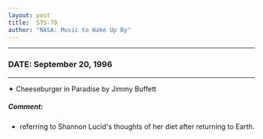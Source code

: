 ```yaml
---
layout: post
title:  STS-79
author: "NASA: Music to Wake Up By"
---
```


----
### DATE: September 20, 1996
----
✦ Cheeseburger in Paradise by Jimmy Buffett

##### Comment:
* referring to Shannon Lucid's thoughts of her diet after returning to Earth.
